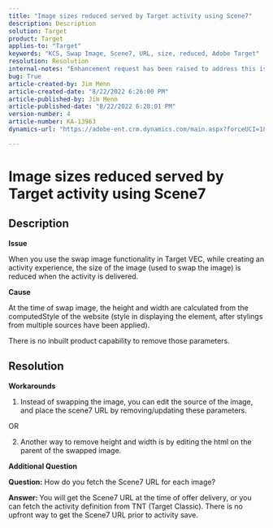 ```yaml
---
title: "Image sizes reduced served by Target activity using Scene7"
description: Description
solution: Target
product: Target
applies-to: "Target"
keywords: "KCS, Swap Image, Scene7, URL, size, reduced, Adobe Target"
resolution: Resolution
internal-notes: "Enhancement request has been raised to address this issue permanentaly"
bug: True
article-created-by: Jim Menn
article-created-date: "8/22/2022 6:26:00 PM"
article-published-by: Jim Menn
article-published-date: "8/22/2022 6:28:01 PM"
version-number: 4
article-number: KA-13963
dynamics-url: "https://adobe-ent.crm.dynamics.com/main.aspx?forceUCI=1&pagetype=entityrecord&etn=knowledgearticle&id=c4a004db-4722-ed11-b83e-0022480866ad"

---
```

# Image sizes reduced served by Target activity using Scene7

## Description


<b>Issue</b>

When you use the swap image functionality in Target VEC, while creating an activity experience, the size of the image (used to swap the image) is reduced when the activity is delivered.



<b>Cause</b>

At the time of swap image, the height and width are calculated from the computedStyle of the website (style in displaying the element, after stylings from multiple sources have been applied).

There is no inbuilt product capability to remove those parameters.








## Resolution


<b>Workarounds</b>

1. Instead of swapping the image, you can edit the source of the image, and place the scene7 URL by removing/updating these parameters.

OR

2. Another way to remove height and width is by editing the html on the parent of the swapped image.



<b>Additional Question</b>

<b>Question:</b> How do you fetch the Scene7 URL for each image? 

<b>Answer: </b>You will get the Scene7 URL at the time of offer delivery, or you can fetch the activity definition from TNT (Target Classic).
There is no upfront way to get the Scene7 URL prior to activity save.
